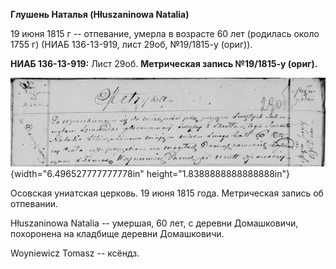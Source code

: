 **Глушень Наталья (Hłuszaninowa Natalia)**

19 июня 1815 г -- отпевание, умерла в возрасте 60 лет (родилась около
1755 г) (НИАБ 136-13-919, лист 29об, №19/1815-у (ориг)).

**НИАБ 136-13-919:** Лист 29об. **Метрическая запись №19/1815-у
(ориг).**

![](./media/753f4026479741edf5c622ab2dd49c95283a6f8b.png){width="6.496527777777778in"
height="1.8388888888888888in"}

Осовская униатская церковь. 19 июня 1815 года. Метрическая запись об
отпевании.

Hłuszaninowa Natalia -- умершая, 60 лет, с деревни Домашковичи,
похоронена на кладбище деревни Домашковичи.

Woyniewicz Tomasz -- ксёндз.
